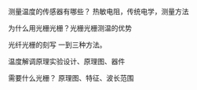 测量温度的传感器有哪些？ 热敏电阻，传统电学，测量方法

为什么用光栅光栅？光栅光栅测温的优势

光纤光栅的刻写 一到三种方法。

温度解调原理实验设计、原理图、器件



需要什么光栅？ 原理图、特征、波长范围